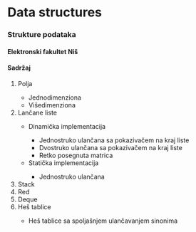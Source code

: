 # Data structures
<h3>Strukture podataka</h3>
<h4>Elektronski fakultet Niš</h4>
<h4>Sadržaj</h4>
<ol>
    <li>Polja</li>
    <ul>
        <li>Jednodimenziona</li>
        <li>Višedimenziona</li>
    </ul>
    <li>Lančane liste</li>
    <ul>
        <li>Dinamička implementacija</li>
        <ul>
            <li>Jednostruko ulančana sa pokazivačem na kraj liste</li>
            <li>Dvostruko ulančana sa pokazivačem na kraj liste</li>
            <li>Retko posegnuta matrica</li>
        </ul>
        <li>Statička implementacija</li>
        <ul>
            <li>Jednostruko ulančana</li>
        </ul>
    </ul>
    <li>Stack</li>
    <li>Red</li>
    <li>Deque</li>
    <li>Heš tablice</li>
    <ul>
        <li>Heš tablice sa spoljašnjem ulančavanjem sinonima</li>
    </ul>
</ol>
